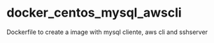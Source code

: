 # docker_centos_mysql_awscli

Dockerfile to create a image with mysql cliente, aws cli and sshserver 
